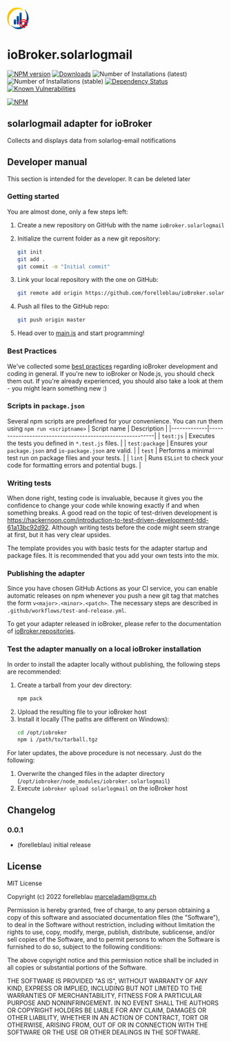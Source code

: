 ![Logo](admin/solarlogmail.png)
# ioBroker.solarlogmail

[![NPM version](http://img.shields.io/npm/v/iobroker.solarlogmail.svg)](https://www.npmjs.com/package/iobroker.solarlogmail)
[![Downloads](https://img.shields.io/npm/dm/iobroker.solarlogmail.svg)](https://www.npmjs.com/package/iobroker.solarlogmail)
![Number of Installations (latest)](http://iobroker.live/badges/solarlogmail-installed.svg)
![Number of Installations (stable)](http://iobroker.live/badges/solarlogmail-stable.svg)
[![Dependency Status](https://img.shields.io/david/forelleblau/iobroker.solarlogmail.svg)](https://david-dm.org/forelleblau/iobroker.solarlogmail)
[![Known Vulnerabilities](https://snyk.io/test/github/forelleblau/ioBroker.solarlogmail/badge.svg)](https://snyk.io/test/github/forelleblau/ioBroker.solarlogmail)

[![NPM](https://nodei.co/npm/iobroker.solarlogmail.png?downloads=true)](https://nodei.co/npm/iobroker.solarlogmail/)

## solarlogmail adapter for ioBroker

Collects and displays data from solarlog-email notifications

## Developer manual
This section is intended for the developer. It can be deleted later

### Getting started

You are almost done, only a few steps left:
1. Create a new repository on GitHub with the name `ioBroker.solarlogmail`
1. Initialize the current folder as a new git repository:  
    ```bash
    git init
    git add .
    git commit -m "Initial commit"
    ```
1. Link your local repository with the one on GitHub:  
    ```bash
    git remote add origin https://github.com/forelleblau/ioBroker.solarlogmail
    ```

1. Push all files to the GitHub repo:  
    ```bash
    git push origin master
    ```
1. Head over to [main.js](main.js) and start programming!

### Best Practices
We've collected some [best practices](https://github.com/ioBroker/ioBroker.repositories#development-and-coding-best-practices) regarding ioBroker development and coding in general. If you're new to ioBroker or Node.js, you should
check them out. If you're already experienced, you should also take a look at them - you might learn something new :)

### Scripts in `package.json`
Several npm scripts are predefined for your convenience. You can run them using `npm run <scriptname>`
| Script name | Description                                              |
|-------------|----------------------------------------------------------|
| `test:js`   | Executes the tests you defined in `*.test.js` files.     |
| `test:package`    | Ensures your `package.json` and `io-package.json` are valid. |
| `test` | Performs a minimal test run on package files and your tests. |
| `lint` | Runs `ESLint` to check your code for formatting errors and potential bugs. |

### Writing tests
When done right, testing code is invaluable, because it gives you the 
confidence to change your code while knowing exactly if and when 
something breaks. A good read on the topic of test-driven development 
is https://hackernoon.com/introduction-to-test-driven-development-tdd-61a13bc92d92. 
Although writing tests before the code might seem strange at first, but it has very 
clear upsides.

The template provides you with basic tests for the adapter startup and package files.
It is recommended that you add your own tests into the mix.

### Publishing the adapter
Since you have chosen GitHub Actions as your CI service, you can 
enable automatic releases on npm whenever you push a new git tag that matches the form 
`v<major>.<minor>.<patch>`. The necessary steps are described in `.github/workflows/test-and-release.yml`.

To get your adapter released in ioBroker, please refer to the documentation 
of [ioBroker.repositories](https://github.com/ioBroker/ioBroker.repositories#requirements-for-adapter-to-get-added-to-the-latest-repository).

### Test the adapter manually on a local ioBroker installation
In order to install the adapter locally without publishing, the following steps are recommended:
1. Create a tarball from your dev directory:  
    ```bash
    npm pack
    ```
1. Upload the resulting file to your ioBroker host
1. Install it locally (The paths are different on Windows):
    ```bash
    cd /opt/iobroker
    npm i /path/to/tarball.tgz
    ```

For later updates, the above procedure is not necessary. Just do the following:
1. Overwrite the changed files in the adapter directory (`/opt/iobroker/node_modules/iobroker.solarlogmail`)
1. Execute `iobroker upload solarlogmail` on the ioBroker host

## Changelog

### 0.0.1
* (forelleblau) initial release

## License
MIT License

Copyright (c) 2022 forelleblau <marceladam@gmx.ch>

Permission is hereby granted, free of charge, to any person obtaining a copy
of this software and associated documentation files (the "Software"), to deal
in the Software without restriction, including without limitation the rights
to use, copy, modify, merge, publish, distribute, sublicense, and/or sell
copies of the Software, and to permit persons to whom the Software is
furnished to do so, subject to the following conditions:

The above copyright notice and this permission notice shall be included in all
copies or substantial portions of the Software.

THE SOFTWARE IS PROVIDED "AS IS", WITHOUT WARRANTY OF ANY KIND, EXPRESS OR
IMPLIED, INCLUDING BUT NOT LIMITED TO THE WARRANTIES OF MERCHANTABILITY,
FITNESS FOR A PARTICULAR PURPOSE AND NONINFRINGEMENT. IN NO EVENT SHALL THE
AUTHORS OR COPYRIGHT HOLDERS BE LIABLE FOR ANY CLAIM, DAMAGES OR OTHER
LIABILITY, WHETHER IN AN ACTION OF CONTRACT, TORT OR OTHERWISE, ARISING FROM,
OUT OF OR IN CONNECTION WITH THE SOFTWARE OR THE USE OR OTHER DEALINGS IN THE
SOFTWARE.